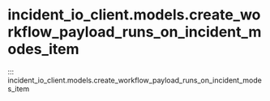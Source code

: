 # incident_io_client.models.create_workflow_payload_runs_on_incident_modes_item

::: incident_io_client.models.create_workflow_payload_runs_on_incident_modes_item
